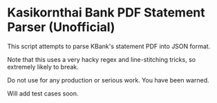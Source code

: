 # Kasikornthai Bank PDF Statement Parser (Unofficial)

This script attempts to parse KBank's statement PDF into JSON format.

Note that this uses a very hacky regex and line-stitching tricks, so extremely likely to break.

Do not use for any production or serious work. You have been warned.

Will add test cases soon.
